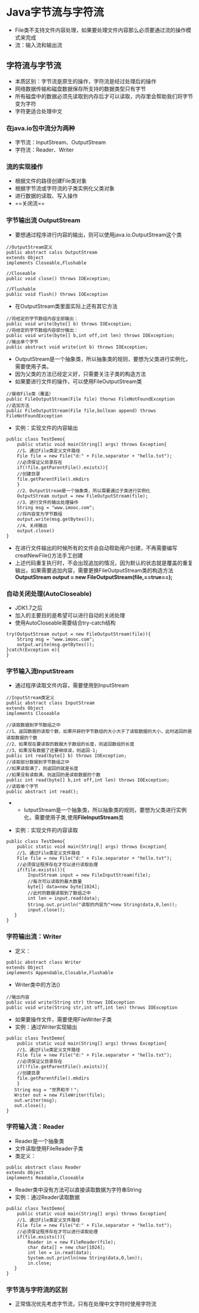 # Java字节流与字符流

- File类不支持文件内容处理，如果要处理文件内容那么必须要通过流的操作模式来完成
- 流：输入流和输出流

## 字符流与字节流

- 本质区别：字节流是原生的操作，字符流是经过处理后的操作
- 网络数据传输和磁盘数据保存所支持的数据类型只有字节
- 所有磁盘中的数据必须先读取到内存后才可以读取，内存里会帮助我们将字节变为字符
- 字符更适合处理中文

### 在java.io包中流分为两种

- 字节流：InputStream、OutputStream
- 字符流：Reader、Writer

### 流的实现操作

- 根据文件的路径创建File类对象
- 根据字节流或字符流的子类实例化父类对象
- 进行数据的读取、写入操作
- ==关闭流==

### 字节输出流 OutputStream

- 要想通过程序进行内容的输出，则可以使用java.io.OutputStream这个类

```
//OutputStream定义
public abstract calss OutputStream
extends Object
implements Closeable,Flushable
```

```
//Closeable
public void close() throws IOException;
```

```
//Flushable
public void flush() throws IOException
```
- 在OutputStream类里面实际上还有其它方法

```
//将给定的字节数组内容全部输出：
public void write(byte[] b) throws IOException;
//将给定的字节数组内容部分输出：
public void write(byte[] b,int off,int len) throws IOException;
//输出单个字节
public abstract void write(int b) throws IOException;
```
- OutputStream是一个抽象类，所以抽象类的规则，要想为父类进行实例化，需要使用子类。
- 因为父类的方法已经定义好，只需要关注子类的构造方法
- 如果要进行文件的操作，可以使用FileOutputStream类

```
//接收File类（覆盖）
public FileOutputStream(File file) thorws FileNotFoundException
//追加方法
public FileOutputStream(File file,bollean append) throws FileNotFoundException
```

- 实例：实现文件的内容输出

```
public class TestDemo{
    public static void main(String[] args) throws Exception{
    //1、通过File类定义文件路径
    File file = new File("d:" + File.separator + "hello.txt");
    //必须保证父目录存在
    if(!file.getParentFile().exists)){
    //创建目录
    file.getParentFile().mkdirs
    }
    //2、OutputStream是一个抽象类，所以需要通过子类进行实例化
    OutputStream output = new FileOutputStream(file);
    //3、进行文件的输出处理操作
    String msg = "www.imooc.com";
    //将内容变为字节数组
    output.write(msg.getBytes());
    //4、关闭输出
    output.close()
}
```
- 在进行文件输出的时候所有的文件会自动帮助用户创建，不再需要编写creatNewFile()方法手工创建
- 上述代码重复执行时，不会出现追加的情况，因为默认的状态就是覆盖的重复输出，如果需要追加内容，需要更换FileOutputStream类的构造方法
**OutputStream output = new FileOutputStream(file,==true==);**

### 自动关闭处理(AutoCloseable)

- JDK1.7之后
- 加入的主要目的是希望可以进行自动的关闭处理
- 使用AutoCloseable需要结合try-catch结构


```
try(OutputStream output = new FileOutputStream(file)){
    String msg = "www.imooc.com";
    output.write(msg.getBytes());
}catch(Exception e){
}
```

### 字节输入流InputStream

- 通过程序读取文件内容，需要使用到InputStream

```
//InputStream类定义
public abstract class InputStream
extends Object
implements Closeable
```

```
//读取数据到字节数组之中
//1、返回数据的读取个数，如果开辟的字节数组的大小大于了读取数据的大小，此时返回的是读取数据的个数
//2、如果现在要读取的数据大于数组的长度，则返回数组的长度
//3、如果没有数据了还要继续读，则返回-1;
public int read(byte[] b) throws IOException;
//读取部分数据到字节数组之中
//如果读取满了，则返回的就是长度
//如果没有读取满，则返回的是读取数据的个数
public int read(byte[] b,int off,int len) throws IOException;
//读取单个字节
public abstract int read();
```
- - IutputStream是一个抽象类，所以抽象类的规则，要想为父类进行实例化，需要使用子类,使用**FileInputStream**类

- 实例：实现文件的内容读取

```
public class TestDemo{
    public static void main(String[] args) throws Exception{
    //1、通过File类定义文件路径
    File file = new File("d:" + File.separator + "hello.txt");
    //必须保证程序存在才可以进行读取处理
    if(file.exists()){
        InputStream input = new FileInputStream(file);
        //每次可以读取的最大数量
        byte[] data=new byte[1024];
        //此时的数据读取到了数组之中
        int len = input.read(data);
        String.out.println("读取的内容为"+new String(data,0,len)); 
        input.close();
   }
}
```

### 字符输出流：Writer

- 定义：

```
public abstract class Writer
extends Object
implements Appendable,Closable,Flushable
```
- Writer类中的方法()

```
//输出内容
public void write(String str) throws IOException
public void write(String str,int off,int len) throws IOException
```

- 如果要操作文件，需要使用FileWriter子类
- 实例：通过Writer实现输出

```
public class TestDemo{
    public static void main(String[] args) throws Exception{
    //1、通过File类定义文件路径
    File file = new File("d:" + File.separator + "hello.txt");
    //必须保证父目录存在
    if(!file.getParentFile().exists)){
    //创建目录
    file.getParentFile().mkdirs
    }
   String msg = "世界和平！";
   Writer out = new FileWriter(file);
   out.writer(msg);
   out.close();
}
```

### 字符输入流：Reader

- Reader是一个抽象类
- 文件读取使用FileReader子类
- 类定义：

```
public abstract class Reader
extends Object
implements Readable,Closeable
```
- Reader类中没有方法可以直接读取数据为字符串String
- 实例：通过Reader读取数据

```
public class TestDemo{
    public static void main(String[] args) throws Exception{
    //1、通过File类定义文件路径
    File file = new File("d:" + File.separator + "hello.txt");
    //必须保证程序存在才可以进行读取处理
    if(file.exists()){
        Reader in = new FileReader(file);
        char data[] = new char[1024];
        int len = in.read(data);
        System.out.println(new String(data,0,len));
        in.close;
   }
}
```

### 字节流与字符流的区别

- 正常情况优先考虑字节流，只有在处理中文字符时使用字符流

